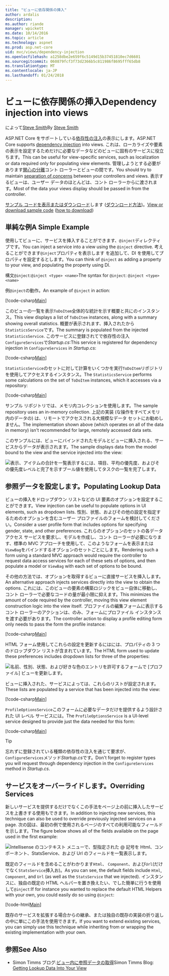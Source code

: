 ```yaml
---
title: "ビューに依存関係の挿入"
author: ardalis
description: 
ms.author: riande
manager: wpickett
ms.date: 10/14/2016
ms.topic: article
ms.technology: aspnet
ms.prod: asp.net-core
uid: mvc/views/dependency-injection
ms.openlocfilehash: a1258dbe2e659f6c5149d15b37451810ec7d6601
ms.sourcegitcommit: 060879fcf3f73d2366b5c811986f8695fff65db8
ms.translationtype: MT
ms.contentlocale: ja-JP
ms.lasthandoff: 01/24/2018
---
```

# <a name="dependency-injection-into-views"></a><span data-ttu-id="0c595-102">ビューに依存関係の挿入</span><span class="sxs-lookup"><span data-stu-id="0c595-102">Dependency injection into views</span></span>

<span data-ttu-id="0c595-103">によって[Steve Smith](https://ardalis.com/)</span><span class="sxs-lookup"><span data-stu-id="0c595-103">By [Steve Smith](https://ardalis.com/)</span></span>

<span data-ttu-id="0c595-104">ASP.NET Core をサポートしている[依存性の注入](xref:fundamentals/dependency-injection)の表示にします。</span><span class="sxs-lookup"><span data-stu-id="0c595-104">ASP.NET Core supports [dependency injection](xref:fundamentals/dependency-injection) into views.</span></span> <span data-ttu-id="0c595-105">これは、ローカライズや要素の表示を設定するためだけに必要なデータなどのビューに固有のサービスに役立ちます。</span><span class="sxs-lookup"><span data-stu-id="0c595-105">This can be useful for view-specific services, such as localization or data required only for populating view elements.</span></span> <span data-ttu-id="0c595-106">管理しようとする必要があります[関心の分離](http://deviq.com/separation-of-concerns/)コント ローラーとビューの間です。</span><span class="sxs-lookup"><span data-stu-id="0c595-106">You should try to maintain [separation of concerns](http://deviq.com/separation-of-concerns/) between your controllers and views.</span></span> <span data-ttu-id="0c595-107">表示するビューは、ユーザー データのほとんどは、コント ローラーからに渡されます。</span><span class="sxs-lookup"><span data-stu-id="0c595-107">Most of the data your views display should be passed in from the controller.</span></span>

<span data-ttu-id="0c595-108">[サンプル コードを表示またはダウンロード](https://github.com/aspnet/Docs/tree/master/aspnetcore/mvc/views/dependency-injection/sample)します ([ダウンロード方法](xref:tutorials/index#how-to-download-a-sample))。</span><span class="sxs-lookup"><span data-stu-id="0c595-108">[View or download sample code](https://github.com/aspnet/Docs/tree/master/aspnetcore/mvc/views/dependency-injection/sample) ([how to download](xref:tutorials/index#how-to-download-a-sample))</span></span>

## <a name="a-simple-example"></a><span data-ttu-id="0c595-109">単純な例</span><span class="sxs-lookup"><span data-stu-id="0c595-109">A Simple Example</span></span>

<span data-ttu-id="0c595-110">使用してビューに、サービスを挿入することができます、`@inject`ディレクティブです。</span><span class="sxs-lookup"><span data-stu-id="0c595-110">You can inject a service into a view using the `@inject` directive.</span></span> <span data-ttu-id="0c595-111">考えることができます`@inject`プロパティを表示します を追加して、DI を使用してプロパティを設定するとします。</span><span class="sxs-lookup"><span data-stu-id="0c595-111">You can think of `@inject` as adding a property to your view, and populating the property using DI.</span></span>

<span data-ttu-id="0c595-112">構文`@inject`:`@inject <type> <name>`</span><span class="sxs-lookup"><span data-stu-id="0c595-112">The syntax for `@inject`: `@inject <type> <name>`</span></span>

<span data-ttu-id="0c595-113">例`@inject`の動作。</span><span class="sxs-lookup"><span data-stu-id="0c595-113">An example of `@inject` in action:</span></span>

[!code-csharp[Main](../../mvc/views/dependency-injection/sample/src/ViewInjectSample/Views/ToDo/Index.cshtml?highlight=4,5,15,16,17)]

<span data-ttu-id="0c595-114">このビューの一覧を表示`ToDoItem`全体的な統計を示す概要と共にのインスタンス。</span><span class="sxs-lookup"><span data-stu-id="0c595-114">This view displays a list of `ToDoItem` instances, along with a summary showing overall statistics.</span></span> <span data-ttu-id="0c595-115">概要が表示されます、挿入されたから`StatisticsService`です。</span><span class="sxs-lookup"><span data-stu-id="0c595-115">The summary is populated from the injected `StatisticsService`.</span></span> <span data-ttu-id="0c595-116">このサービスに登録されてで依存性の注入`ConfigureServices`で*Startup.cs*:</span><span class="sxs-lookup"><span data-stu-id="0c595-116">This service is registered for dependency injection in `ConfigureServices` in *Startup.cs*:</span></span>

[!code-csharp[Main](../../mvc/views/dependency-injection/sample/src/ViewInjectSample/Startup.cs?highlight=6,7&range=15-22)]

<span data-ttu-id="0c595-117">`StatisticsService`のセットに対して計算をいくつかを実行`ToDoItem`リポジトリを使用してアクセスするインスタンス。</span><span class="sxs-lookup"><span data-stu-id="0c595-117">The `StatisticsService` performs some calculations on the set of `ToDoItem` instances, which it accesses via a repository:</span></span>

[!code-csharp[Main](../../mvc/views/dependency-injection/sample/src/ViewInjectSample/Model/Services/StatisticsService.cs?highlight=15,20,26)]

<span data-ttu-id="0c595-118">サンプル リポジトリでは、メモリ内コレクションを使用します。</span><span class="sxs-lookup"><span data-stu-id="0c595-118">The sample repository uses an in-memory collection.</span></span> <span data-ttu-id="0c595-119">上記の実装 (な操作をすべてメモリ内のデータの) は、リモートでアクセスされる大規模なデータ セットにお勧めしません。</span><span class="sxs-lookup"><span data-stu-id="0c595-119">The implementation shown above (which operates on all of the data in memory) isn't recommended for large, remotely accessed data sets.</span></span>

<span data-ttu-id="0c595-120">このサンプルには、ビューにバインドされたモデルとビューに挿入される、サービスからデータが表示されます。</span><span class="sxs-lookup"><span data-stu-id="0c595-120">The sample displays data from the model bound to the view and the service injected into the view:</span></span>

![表示、アイテムの合計を一覧表示するには、項目、平均の優先度、およびその優先度レベルと完了を示すブール値を使用してタスクの一覧を完了します。](dependency-injection/_static/screenshot.png)

## <a name="populating-lookup-data"></a><span data-ttu-id="0c595-122">参照データを設定します。</span><span class="sxs-lookup"><span data-stu-id="0c595-122">Populating Lookup Data</span></span>

<span data-ttu-id="0c595-123">ビューの挿入をドロップダウン リストなどの UI 要素のオプションを設定することができます。</span><span class="sxs-lookup"><span data-stu-id="0c595-123">View injection can be useful to populate options in UI elements, such as dropdown lists.</span></span> <span data-ttu-id="0c595-124">性別、状態、およびその他の設定を指定するためのオプションを含むユーザー プロファイルのフォームを検討してください。</span><span class="sxs-lookup"><span data-stu-id="0c595-124">Consider a user profile form that includes options for specifying gender, state, and other preferences.</span></span> <span data-ttu-id="0c595-125">これらのオプションのセットの各データ アクセス サービスを要求し、モデルを作成し、コント ローラーが必要になります、標準の MVC アプローチを使用して、このようなフォームを表示または`ViewBag`をバインドするオプションのセットごとにします。</span><span class="sxs-lookup"><span data-stu-id="0c595-125">Rendering such a form using a standard MVC approach would require the controller to request data access services for each of these sets of options, and then populate a model or `ViewBag` with each set of options to be bound.</span></span>

<span data-ttu-id="0c595-126">その他の方法では、オプションを取得するビューに直接サービスを挿入します。</span><span class="sxs-lookup"><span data-stu-id="0c595-126">An alternative approach injects services directly into the view to obtain the options.</span></span> <span data-ttu-id="0c595-127">これには、このビューの要素の構築ロジックをビュー自体に移動し、コント ローラーで必要なコードの量が最小限に抑えます。</span><span class="sxs-lookup"><span data-stu-id="0c595-127">This minimizes the amount of code required by the controller, moving this view element construction logic into the view itself.</span></span> <span data-ttu-id="0c595-128">プロファイルの編集フォームに表示するコント ローラーのアクションは、のみ、フォームにプロファイル インスタンスを渡す必要があります。</span><span class="sxs-lookup"><span data-stu-id="0c595-128">The controller action to display a profile editing form only needs to pass the form the profile instance:</span></span>

[!code-csharp[Main](../../mvc/views/dependency-injection/sample/src/ViewInjectSample/Controllers/ProfileController.cs?highlight=9,19)]

<span data-ttu-id="0c595-129">HTML フォーム使用してこれらの設定を更新するにはには、プロパティの 3 つのドロップダウン リストが含まれています。</span><span class="sxs-lookup"><span data-stu-id="0c595-129">The HTML form used to update these preferences includes dropdown lists for three of the properties:</span></span>

![名前、性別、状態、および好きな色のエントリを許可するフォームで [プロファイル] ビューを更新します。](dependency-injection/_static/updateprofile.png)

<span data-ttu-id="0c595-131">ビューに挿入された、サービスによっては、これらのリストが設定されます。</span><span class="sxs-lookup"><span data-stu-id="0c595-131">These lists are populated by a service that has been injected into the view:</span></span>

[!code-csharp[Main](../../mvc/views/dependency-injection/sample/src/ViewInjectSample/Views/Profile/Index.cshtml?highlight=4,16,17,21,22,26,27)]

<span data-ttu-id="0c595-132">`ProfileOptionsService`このフォームに必要なデータだけを提供するよう設計された UI レベル サービスには。</span><span class="sxs-lookup"><span data-stu-id="0c595-132">The `ProfileOptionsService` is a UI-level service designed to provide just the data needed for this form:</span></span>

[!code-csharp[Main](../../mvc/views/dependency-injection/sample/src/ViewInjectSample/Model/Services/ProfileOptionsService.cs?highlight=7,13,24)]

>[!TIP]
> <span data-ttu-id="0c595-133">忘れずに登録されている種類の依存性の注入を通じて要求が、`ConfigureServices`メソッド*Startup.cs*です。</span><span class="sxs-lookup"><span data-stu-id="0c595-133">Don't forget to register types you will request through dependency injection in the  `ConfigureServices` method in *Startup.cs*.</span></span>

## <a name="overriding-services"></a><span data-ttu-id="0c595-134">サービスをオーバーライドします。</span><span class="sxs-lookup"><span data-stu-id="0c595-134">Overriding Services</span></span>

<span data-ttu-id="0c595-135">新しいサービスを提供するだけでなくこの手法をページ上の前に挿入したサービスを上書きする使用もできます。</span><span class="sxs-lookup"><span data-stu-id="0c595-135">In addition to injecting new services, this technique can also be used to override previously injected services on a page.</span></span> <span data-ttu-id="0c595-136">次の図は、最初の例で使用されるページのすべての利用可能なフィールドを示します。</span><span class="sxs-lookup"><span data-stu-id="0c595-136">The figure below shows all of the fields available on the page used in the first example:</span></span>

![Intellisense のコンテキスト メニューで、型指定された @ 記号を Html、コンポーネント、StatsService、および Url のフィールドを一覧表示します。](dependency-injection/_static/razor-fields.png)

<span data-ttu-id="0c595-138">既定のフィールドを含めることがわかります`Html`、 `Component`、および`Url`(だけでなく`StatsService`挿入お)。</span><span class="sxs-lookup"><span data-stu-id="0c595-138">As you can see, the default fields include `Html`, `Component`, and `Url` (as well as the `StatsService` that we injected).</span></span> <span data-ttu-id="0c595-139">インスタンスに、独自の既定の HTML ヘルパーを置き換えたい、でした簡単に行うを使用して`@inject`:</span><span class="sxs-lookup"><span data-stu-id="0c595-139">If for instance you wanted to replace the default HTML Helpers with your own, you could easily do so using `@inject`:</span></span>

[!code-html[Main](../../mvc/views/dependency-injection/sample/src/ViewInjectSample/Views/Helper/Index.cshtml?highlight=3,11)]

<span data-ttu-id="0c595-140">既存のサービスを拡張する場合からの継承、または独自の既存の実装の折り返しの中に単にこの手法を使用できます。</span><span class="sxs-lookup"><span data-stu-id="0c595-140">If you want to extend existing services, you can simply use this technique while inheriting from or wrapping the existing implementation with your own.</span></span>

## <a name="see-also"></a><span data-ttu-id="0c595-141">参照</span><span class="sxs-lookup"><span data-stu-id="0c595-141">See Also</span></span>

* <span data-ttu-id="0c595-142">Simon Timms ブログ:[ビュー内に参照データの取得](http://blog.simontimms.com/2015/06/09/getting-lookup-data-into-you-view/)</span><span class="sxs-lookup"><span data-stu-id="0c595-142">Simon Timms Blog: [Getting Lookup Data Into Your View](http://blog.simontimms.com/2015/06/09/getting-lookup-data-into-you-view/)</span></span>
